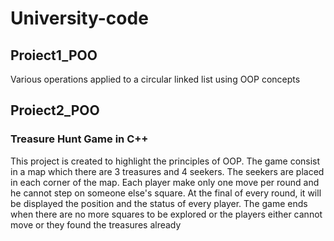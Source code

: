 # University-code

## Proiect1_POO
  Various operations applied to a circular linked list using OOP concepts
## Proiect2_POO
  ### Treasure Hunt Game in C++
  This project is created to highlight the principles of OOP. The game consist in a map which there are 3 treasures and 4 seekers. The
  seekers are placed in each corner of the map. Each player make only one move per round and he cannot step on someone else's square. At the final of every round, it will be displayed the position and the 
  status of every player. The game ends when there are no more squares to be explored or the players either cannot move or they found the treasures already
